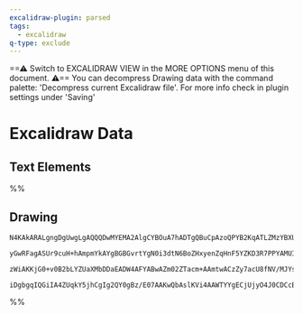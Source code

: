 ```yaml
---
excalidraw-plugin: parsed
tags:
  - excalidraw
q-type: exclude
---
```

==⚠  Switch to EXCALIDRAW VIEW in the MORE OPTIONS menu of this document. ⚠== You can decompress Drawing data with the command palette: 'Decompress current Excalidraw file'. For more info check in plugin settings under 'Saving'


# Excalidraw Data
## Text Elements
%%
## Drawing
```compressed-json
N4KAkARALgngDgUwgLgAQQQDwMYEMA2AlgCYBOuA7hADTgQBuCpAzoQPYB2KqATLZMzYBXUtiRoIACyhQ4zZAHoFAc0JRJQgEYA6bGwC2CgF7N6hbEcK4OCtptbErHALRY8RMpWdx8Q1TdIEfARcZgRmBShcZQUebTiAdho6IIR9BA4oZm4AbQBdfghcODgAZSiocVRQMEh1NKqIImVpZNqGQgQKACFcbABrZVJhDmIAYTZ8NlJuaHIOZjhcQMy2

yGwRFagASUr9cuH+hAmpmYkAYgBGBGvrtYgN0i3dtN6BoZHxyenZqHnF5YZKD3R7PPYAMUI+Hw5RgwVmgg8IM2QJe+z+bCOAHUSOpuHxwOsUZk0QdMQhYfCJIiSMinqi9gAlYQtDjhbJoS78In0kl7ADyS2wahg3EuAAZxdyHsSdhDOFBwbh9FDRZzpaCGWlwQrSoQjFUeFLCTLeXK0gAVLBQACCzS4EmCADNgRrZaSoqRbU82BRJCFiNwOEJoW6

zWiAKKjG0+v0B2bLYZUaXMbDDaEADW4AFYABwAZm02ZTacm+AAmtwACzZy7acU8fNV/MJYsmoxsAzcGrtegEIRVS6EgC+YbBaWZQlGbOYHPQwyngelQxIeoNQZD+GXpBIJx+aB7kG6k0DFzGAE4LxfweC1pBGQhlCHlrNzhGACIfj83iAjsdAskjkFKB2AWDdQxNOBAjMYRmAAcR3Yg1yqYMIPaJ1yHSB9RiYQgOGUbtCUgDJcE0YJT1QP4B25dY

iDgbgqIQGiIA4ZUqkY5jhCgIg2QY0gBz/E07AAKwQbAslKVi4AAWTYYgECjUjyO4J0CDCcBRzoJ0oXCbthxAYcgA
```
%%